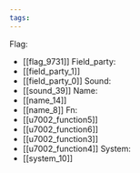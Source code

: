 ```yaml
---
tags:
---
```

Flag:
- [[flag_9731]]
Field_party:
- [[field_party_1]]
- [[field_party_0]]
Sound:
- [[sound_39]]
Name:
- [[name_14]]
- [[name_8]]
Fn:
- [[u7002_function5]]
- [[u7002_function6]]
- [[u7002_function3]]
- [[u7002_function4]]
System:
- [[system_10]]
